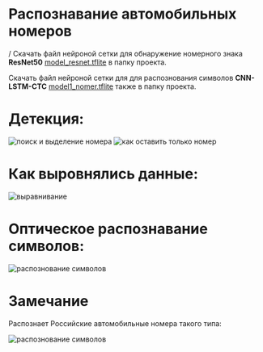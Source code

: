 # Распознавание автомобильных номеров


/
Скачать файл нейроной сетки для обнаружение номерного знака **ResNet50** [model_resnet.tflite](https://disk.yandex.ru/d/QavLH1pvpRhLOA)  в папку проекта.

Скачать файл нейроной сетки для для распознования символов **CNN-LSTM-CTC** [model1_nomer.tflite](https://drive.google.com/file/d/1NYLpEMM7MzqOr5QtTM6iYhRqZtg1jpTZ/view?usp=share_link) также в папку проекта.


# Детекция:
![поиск и выделение номера](https://github.com/yliasolom/Car_number_recognition/tree/main/img/detect.png?raw=true)
![как оставить только номер](https://github.com/yliasolom/Car_number_recognition/tree/main/img/cut_out.png?raw=true)

# Как выровнялись данные:
![выравнивание](https://github.com/yliasolom/Car_number_recognition/tree/main/img/align.png?raw=true)

# Оптическое распознавание символов:
![распознование символов](https://github.com/yliasolom/Car_number_recognition/tree/main/img/ocr.png?raw=true)

# Замечание
Распознает Российские автомобильные номера такого типа:

![распознование символов](https://github.com/yliasolom/Car_number_recognition/tree/main/img/400px-License_plate_in_Russia_2.svg.png?raw=true)
